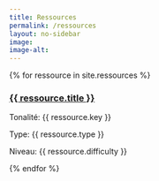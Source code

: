 ```yaml
---
title: Ressources
permalink: /ressources
layout: no-sidebar
image: 
image-alt: 
---
```

{% for ressource in site.ressources %}
<h3><a href="{{ ressource.url | relative_url }}">{{ ressource.title }}</a></h3>
<p>Tonalité: {{ ressource.key }}</p>
<p>Type: {{ ressource.type }}</p>
<p>Niveau: {{ ressource.difficulty }}</p>
{% endfor %}